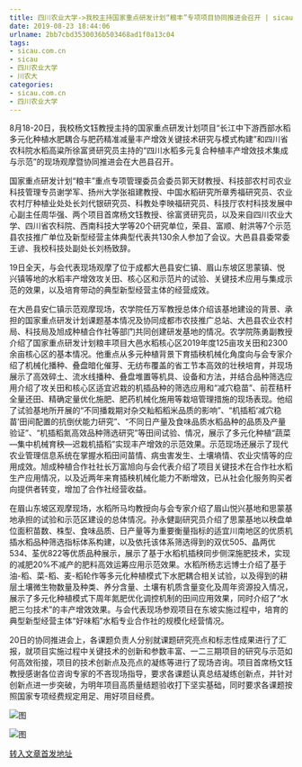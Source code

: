 ```yaml
---
title: 四川农业大学->我校主持国家重点研发计划“粮丰”专项项目协同推进会召开 | sicau.com.cn
date: 2019-08-23 18:44:06
urlname: 2bb7cbd3530036b503468ad1f0a13c04
tags: 
- sicau.com.cn
- sicau
- 四川农业大学
- 川农大
categories:
- sicau.com.cn
- 四川农业大学
---
```



8月18-20日，我校杨文钰教授主持的国家重点研发计划项目“长江中下游西部水稻多元化种植水肥耦合与肥药精准减量丰产增效关键技术研究与模式构建”和四川省农科院水稻高粱所徐富贤研究员主持的“四川水稻多元复合种植丰产增效技术集成与示范”的现场观摩暨协同推进会在大邑县召开。

国家重点研发计划“粮丰”重点专项管理委员会委员郭天财教授、科技部农村司农业科技管理专员谢学军、扬州大学张祖建教授、中国水稻研究所章秀福研究员、农业农村厅种植业处处长刘代银研究员、科教处李映福研究员、科技厅农村科技发展中心副主任周华强、两个项目首席杨文钰教授、徐富贤研究员，以及来自四川农业大学、四川省农科院、西南科技大学等20个研究单位，荣县、富顺、射洪等7个示范县农技推广单位及新型经营主体典型代表共130余人参加了会议。大邑县县委常委王谚、我校科技处副处长刘杨致辞。

19日全天，与会代表现场观摩了位于成都大邑县安仁镇、眉山东坡区思蒙镇、悦兴镇等地的水稻丰产增效攻关田、核心区和示范片的试验、关键技术应用与集成示范的效果，以及培育带动的典型新型经营主体的经营成效。

在大邑县安仁镇示范观摩现场，农学院任万军教授总体介绍该基地建设的背景、承担的国家重点研发计划课题基本情况及协同成都市农技推广总站、大邑县农业农村局、科技局及旭成种植合作社等部门共同创建研发基地的情况。农学院陈勇副教授介绍了国家重点研发计划粮丰项目大邑水稻核心区2019年度125亩攻关田和2300余亩核心区的基本情况。他重点从多元种植背景下育插秧机械化角度向与会专家介绍了机械化播种、叠盘暗化催芽、无纺布覆盖的省工节本高效的壮秧培育，并现场展示了高效碎土、流水线播种、叠盘堆置等机具、设备和方法，并结合品种筛选应用介绍了攻关田和核心区适宜迟栽的机插品种的筛选应用和“减穴稳苗”、前茬秸秆全量还田、精确定量优化施肥、肥药机械化施用等栽培管理措施的现场表现。他绍了试验基地所开展的“不同播栽期对杂交籼稻稻米品质的影响”、“机插稻‘减穴稳苗’田间配置的抗倒伏能力研究”、“不同日产量及食味品质水稻品种的品质及产量验证”、“机插稻氮高效品种筛选研究”等田间试验、情况，展示了多元化种植“蔬菜—集中机械育秧—迟栽机插稻”实现丰产增效的示范效果。示范现场还展示了现代农业管理信息系统在掌握水稻田间苗情、病虫害发生、土壤墒情、农业灾情等的应用成效。旭成种植合作社社长万富旭向与会代表介绍了项目关键技术在合作社水稻生产应用情况，以及近两年来育插秧机械化能力不断增效，已从社会化服务购买者向提供者转变，增加了合作社经营收益。

在眉山东坡区观摩现场，水稻所马均教授向与会专家介绍了眉山悦兴基地和思蒙基地承担的试验和示范区建设的总体情况。孙永健副研究员介绍了思蒙基地以秧盘单位面积苗数、株型、食味品质、日产量等为重要衡量指标的适宜川南地区的优质机插水稻品种筛选指标体系构建，以及依托该体系筛选得到的双优505、晶两优534、荃优822等优质品种展示，展示了基于水稻机插秧同步侧深施肥技术，实现的减肥20%不减产的肥料高效运筹应用示范效果。水稻所杨志远博士介绍了基于油-稻、菜-稻、麦-稻轮作等多元化种植模式下水肥耦合相关试验，以及得到的耕层土壤微生物数量及种类、养分含量、土壤有机质含量变化及周年资源投入情况，展示了多元化种植模式下周年氮肥优化调控机制的田间应用效果，同时介绍了“水肥三匀技术”的丰产增效效果。与会代表现场参观项目在东坡实施过程中，培育的典型新型经营主体“好味稻”水稻专业合作社的规模化经营情况。

20日的协同推进会上，各课题负责人分别就课题研究亮点和标志性成果进行了汇报，就项目实施过程中关键技术的创新和参数丰富、一二三期项目的研究与示范如何高效衔接，项目的技术创新点及亮点的凝练等进行了现场咨询。项目首席杨文钰教授感谢各位咨询专家的不吝现场指导，要求各课题认真总结凝练创新点，并针对创新点进一步突破，为明年项目高质量结题验收打下坚实基础，同时要求各课题按照国家专项经费规定用足、用好项目经费。



![图](https://news.sicau.edu.cn/__local/7/9E/1C/9F750EAB24F3A50378BE6451071_33E485DD_69CE.jpg)

![图](https://news.sicau.edu.cn/__local/6/81/5A/3222D6F51734B181EAAB00C9708_D4EBCEB4_74DC.jpg)

[转入文章首发地址](https://news.sicau.edu.cn/info/1078/52891.htm)